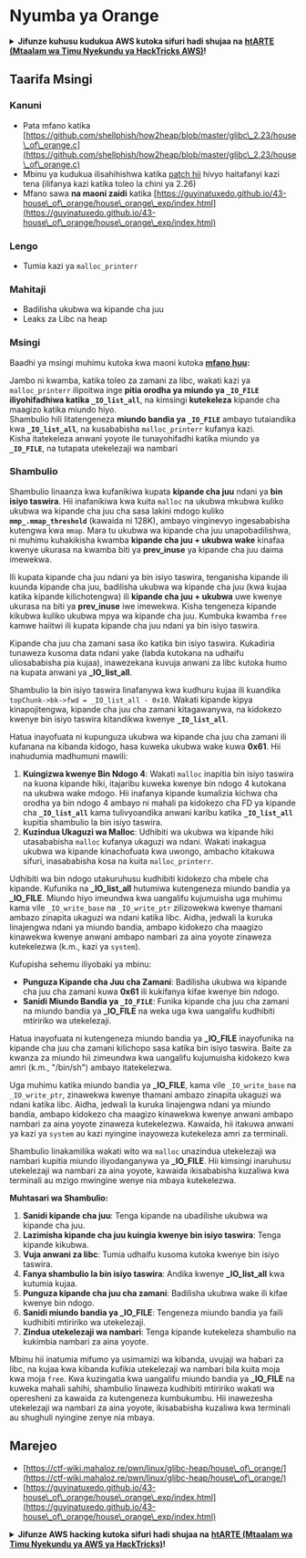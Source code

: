 # Nyumba ya Orange

<details>

<summary><strong>Jifunze kuhusu kudukua AWS kutoka sifuri hadi shujaa na</strong> <a href="https://training.hacktricks.xyz/courses/arte"><strong>htARTE (Mtaalam wa Timu Nyekundu ya HackTricks AWS)</strong></a><strong>!</strong></summary>

Njia nyingine za kusaidia HackTricks:

* Ikiwa unataka kuona **kampuni yako ikitangazwa kwenye HackTricks** au **kupakua HackTricks kwa PDF** Angalia [**MIPANGO YA USAJILI**](https://github.com/sponsors/carlospolop)!
* Pata [**swag rasmi wa PEASS & HackTricks**](https://peass.creator-spring.com)
* Gundua [**Familia ya PEASS**](https://opensea.io/collection/the-peass-family), mkusanyiko wetu wa kipekee wa [**NFTs**](https://opensea.io/collection/the-peass-family)
* **Jiunge na** 💬 [**Kikundi cha Discord**](https://discord.gg/hRep4RUj7f) au kikundi cha [**telegram**](https://t.me/peass) au **tufuate** kwenye **Twitter** 🐦 [**@hacktricks\_live**](https://twitter.com/hacktricks\_live)**.**
* **Shiriki mbinu zako za kudukua kwa kuwasilisha PRs kwa** [**HackTricks**](https://github.com/carlospolop/hacktricks) na [**HackTricks Cloud**](https://github.com/carlospolop/hacktricks-cloud) github repos.

</details>

## Taarifa Msingi

### Kanuni

* Pata mfano katika [https://github.com/shellphish/how2heap/blob/master/glibc\_2.23/house\_of\_orange.c](https://github.com/shellphish/how2heap/blob/master/glibc\_2.23/house\_of\_orange.c)
* Mbinu ya kudukua ilisahihishwa katika [patch hii](https://sourceware.org/git/?p=glibc.git;a=blobdiff;f=stdlib/abort.c;h=117a507ff88d862445551f2c07abb6e45a716b75;hp=19882f3e3dc1ab830431506329c94dcf1d7cc252;hb=91e7cf982d0104f0e71770f5ae8e3faf352dea9f;hpb=0c25125780083cbba22ed627756548efe282d1a0) hivyo haitafanyi kazi tena (ilifanya kazi katika toleo la chini ya 2.26)
* Mfano sawa **na maoni zaidi** katika [https://guyinatuxedo.github.io/43-house\_of\_orange/house\_orange\_exp/index.html](https://guyinatuxedo.github.io/43-house\_of\_orange/house\_orange\_exp/index.html)

### Lengo

* Tumia kazi ya `malloc_printerr`

### Mahitaji

* Badilisha ukubwa wa kipande cha juu
* Leaks za Libc na heap

### Msingi

Baadhi ya msingi muhimu kutoka kwa maoni kutoka [**mfano huu**](https://guyinatuxedo.github.io/43-house\_of\_orange/house\_orange\_exp/index.html)**:**

Jambo ni kwamba, katika toleo za zamani za libc, wakati kazi ya `malloc_printerr` ilipoitwa inge **pitia orodha ya miundo ya `_IO_FILE` iliyohifadhiwa katika `_IO_list_all`**, na kimsingi **kutekeleza** kipande cha maagizo katika miundo hiyo.\
Shambulio hili litatengeneza **miundo bandia ya `_IO_FILE`** ambayo tutaiandika kwa **`_IO_list_all`**, na kusababisha `malloc_printerr` kufanya kazi.\
Kisha itatekeleza anwani yoyote ile tunayohifadhi katika miundo ya **`_IO_FILE`**, na tutapata utekelezaji wa nambari

### Shambulio

Shambulio linaanza kwa kufanikiwa kupata **kipande cha juu** ndani ya **bin isiyo taswira**. Hii inafanikiwa kwa kuita `malloc` na ukubwa mkubwa kuliko ukubwa wa kipande cha juu cha sasa lakini mdogo kuliko **`mmp_.mmap_threshold`** (kawaida ni 128K), ambayo vinginevyo ingesababisha kutengwa kwa `mmap`. Mara tu ukubwa wa kipande cha juu unapobadilishwa, ni muhimu kuhakikisha kwamba **kipande cha juu + ukubwa wake** kinafaa kwenye ukurasa na kwamba biti ya **prev\_inuse** ya kipande cha juu daima imewekwa.

Ili kupata kipande cha juu ndani ya bin isiyo taswira, tenganisha kipande ili kuunda kipande cha juu, badilisha ukubwa wa kipande cha juu (kwa kujaa katika kipande kilichotengwa) ili **kipande cha juu + ukubwa** uwe kwenye ukurasa na biti ya **prev\_inuse** iwe imewekwa. Kisha tengeneza kipande kikubwa kuliko ukubwa mpya wa kipande cha juu. Kumbuka kwamba `free` kamwe haiitwi ili kupata kipande cha juu ndani ya bin isiyo taswira.

Kipande cha juu cha zamani sasa iko katika bin isiyo taswira. Kukadiria tunaweza kusoma data ndani yake (labda kutokana na udhaifu uliosababisha pia kujaa), inawezekana kuvuja anwani za libc kutoka humo na kupata anwani ya **\_IO\_list\_all**.

Shambulio la bin isiyo taswira linafanywa kwa kudhuru kujaa ili kuandika `topChunk->bk->fwd = _IO_list_all - 0x10`. Wakati kipande kipya kinapojitengwa, kipande cha juu cha zamani kitagawanywa, na kidokezo kwenye bin isiyo taswira kitandikwa kwenye **`_IO_list_all`**.

Hatua inayofuata ni kupunguza ukubwa wa kipande cha juu cha zamani ili kufanana na kibanda kidogo, hasa kuweka ukubwa wake kuwa **0x61**. Hii inahudumia madhumuni mawili:

1. **Kuingizwa kwenye Bin Ndogo 4**: Wakati `malloc` inapitia bin isiyo taswira na kuona kipande hiki, itajaribu kuweka kwenye bin ndogo 4 kutokana na ukubwa wake mdogo. Hii inafanya kipande kumalizia kichwa cha orodha ya bin ndogo 4 ambayo ni mahali pa kidokezo cha FD ya kipande cha **`_IO_list_all`** kama tulivyoandika anwani karibu katika **`_IO_list_all`** kupitia shambulio la bin isiyo taswira.
2. **Kuzindua Ukaguzi wa Malloc**: Udhibiti wa ukubwa wa kipande hiki utasababisha `malloc` kufanya ukaguzi wa ndani. Wakati inakagua ukubwa wa kipande kinachofuata kwa uwongo, ambacho kitakuwa sifuri, inasababisha kosa na kuita `malloc_printerr`.

Udhibiti wa bin ndogo utakuruhusu kudhibiti kidokezo cha mbele cha kipande. Kufunika na **\_IO\_list\_all** hutumiwa kutengeneza miundo bandia ya **\_IO\_FILE**. Miundo hiyo imeundwa kwa uangalifu kujumuisha uga muhimu kama vile `_IO_write_base` na `_IO_write_ptr` zilizowekwa kwenye thamani ambazo zinapita ukaguzi wa ndani katika libc. Aidha, jedwali la kuruka linajengwa ndani ya miundo bandia, ambapo kidokezo cha maagizo kinawekwa kwenye anwani ambapo nambari za aina yoyote zinaweza kutekelezwa (k.m., kazi ya `system`).

Kufupisha sehemu iliyobaki ya mbinu:

* **Punguza Kipande cha Juu cha Zamani**: Badilisha ukubwa wa kipande cha juu cha zamani kuwa **0x61** ili kukifanya kifae kwenye bin ndogo.
* **Sanidi Miundo Bandia ya `_IO_FILE`**: Funika kipande cha juu cha zamani na miundo bandia ya **\_IO\_FILE** na weka uga kwa uangalifu kudhibiti mtiririko wa utekelezaji.

Hatua inayofuata ni kutengeneza miundo bandia ya **\_IO\_FILE** inayofunika na kipande cha juu cha zamani kilichopo sasa katika bin isiyo taswira. Baite za kwanza za miundo hii zimeundwa kwa uangalifu kujumuisha kidokezo kwa amri (k.m., "/bin/sh") ambayo itatekelezwa.

Uga muhimu katika miundo bandia ya **\_IO\_FILE**, kama vile `_IO_write_base` na `_IO_write_ptr`, zinawekwa kwenye thamani ambazo zinapita ukaguzi wa ndani katika libc. Aidha, jedwali la kuruka linajengwa ndani ya miundo bandia, ambapo kidokezo cha maagizo kinawekwa kwenye anwani ambapo nambari za aina yoyote zinaweza kutekelezwa. Kawaida, hii itakuwa anwani ya kazi ya `system` au kazi nyingine inayoweza kutekeleza amri za terminali.

Shambulio linakamilika wakati wito wa `malloc` unazindua utekelezaji wa nambari kupitia miundo iliyodanganywa ya **\_IO\_FILE**. Hii kimsingi inaruhusu utekelezaji wa nambari za aina yoyote, kawaida ikisababisha kuzaliwa kwa terminali au mzigo mwingine wenye nia mbaya kutekelezwa.

**Muhtasari wa Shambulio:**

1. **Sanidi kipande cha juu**: Tenga kipande na ubadilishe ukubwa wa kipande cha juu.
2. **Lazimisha kipande cha juu kuingia kwenye bin isiyo taswira**: Tenga kipande kikubwa.
3. **Vuja anwani za libc**: Tumia udhaifu kusoma kutoka kwenye bin isiyo taswira.
4. **Fanya shambulio la bin isiyo taswira**: Andika kwenye **\_IO\_list\_all** kwa kutumia kujaa.
5. **Punguza kipande cha juu cha zamani**: Badilisha ukubwa wake ili kifae kwenye bin ndogo.
6. **Sanidi miundo bandia ya \_IO\_FILE**: Tengeneza miundo bandia ya faili kudhibiti mtiririko wa utekelezaji.
7. **Zindua utekelezaji wa nambari**: Tenga kipande kutekeleza shambulio na kukimbia nambari za aina yoyote.

Mbinu hii inatumia mifumo ya usimamizi wa kibanda, uvujaji wa habari za libc, na kujaa kwa kibanda kufikia utekelezaji wa nambari bila kuita moja kwa moja `free`. Kwa kuzingatia kwa uangalifu miundo bandia ya **\_IO\_FILE** na kuweka mahali sahihi, shambulio linaweza kudhibiti mtiririko wakati wa operesheni za kawaida za kutengeneza kumbukumbu. Hii inawezesha utekelezaji wa nambari za aina yoyote, ikisababisha kuzaliwa kwa terminali au shughuli nyingine zenye nia mbaya.
## Marejeo

* [https://ctf-wiki.mahaloz.re/pwn/linux/glibc-heap/house\_of\_orange/](https://ctf-wiki.mahaloz.re/pwn/linux/glibc-heap/house\_of\_orange/)
* [https://guyinatuxedo.github.io/43-house\_of\_orange/house\_orange\_exp/index.html](https://guyinatuxedo.github.io/43-house\_of\_orange/house\_orange\_exp/index.html)

<details>

<summary><strong>Jifunze AWS hacking kutoka sifuri hadi shujaa na</strong> <a href="https://training.hacktricks.xyz/courses/arte"><strong>htARTE (Mtaalam wa Timu Nyekundu ya AWS ya HackTricks)</strong></a><strong>!</strong></summary>

Njia nyingine za kusaidia HackTricks:

* Ikiwa unataka kuona **kampuni yako ikitangazwa kwenye HackTricks** au **kupakua HackTricks kwa PDF** Angalia [**MIPANGO YA USAJILI**](https://github.com/sponsors/carlospolop)!
* Pata [**bidhaa rasmi za PEASS & HackTricks**](https://peass.creator-spring.com)
* Gundua [**Familia ya PEASS**](https://opensea.io/collection/the-peass-family), mkusanyiko wetu wa [**NFTs**](https://opensea.io/collection/the-peass-family) ya kipekee
* **Jiunge na** 💬 [**Kikundi cha Discord**](https://discord.gg/hRep4RUj7f) au kikundi cha [**telegram**](https://t.me/peass) au **tufuate** kwenye **Twitter** 🐦 [**@hacktricks\_live**](https://twitter.com/hacktricks\_live)**.**
* **Shiriki mbinu zako za kuhack kwa kuwasilisha PRs kwa** [**HackTricks**](https://github.com/carlospolop/hacktricks) na [**HackTricks Cloud**](https://github.com/carlospolop/hacktricks-cloud) repos za github.

</details>

